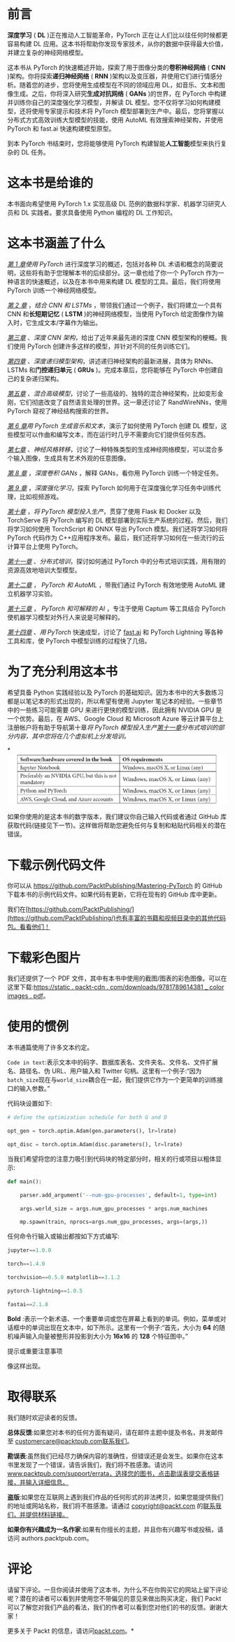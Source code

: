 <link href="Styles/Style01.css" rel="stylesheet" type="text/css"> <link href="Styles/Style00.css" rel="stylesheet" type="text/css"> 

# 前言

**深度学习** ( **DL** )正在推动人工智能革命，PyTorch 正在让人们比以往任何时候都更容易构建 DL 应用。这本书将帮助你发现专家技术，从你的数据中获得最大价值，并建立复杂的神经网络模型。

这本书从 PyTorch 的快速概述开始，探索了用于图像分类的**卷积神经网络** ( **CNN** )架构。你将探索**递归神经网络** ( **RNN** )架构以及变压器，并使用它们进行情感分析。随着您的进步，您将使用生成模型在不同的领域应用 DL，如音乐、文本和图像生成。之后，你将深入研究**生成对抗网络** ( **GANs** )的世界，在 PyTorch 中构建并训练你自己的深度强化学习模型，并解读 DL 模型。您不仅将学习如何构建模型，还将使用专家提示和技术将 PyTorch 模型部署到生产中。最后，您将掌握以分布式方式高效训练大型模型的技能，使用 AutoML 有效搜索神经架构，并使用 PyTorch 和 fast.ai 快速构建模型原型。

到本 PyTorch 书结束时，您将能够使用 PyTorch 构建智能**人工智能**模型来执行复杂的 DL 任务。

# 这本书是给谁的

本书面向希望使用 PyTorch 1.x 实现高级 DL 范例的数据科学家、机器学习研究人员和 DL 实践者。要求具备使用 Python 编程的 DL 工作知识。

# 这本书涵盖了什么

[*第 1 章*](B12158_01_Final_ASB_ePUB.xhtml#_idTextAnchor017)*使用 PyTorch* 进行深度学习的概述，包括对各种 DL 术语和概念的简要说明，这些将有助于您理解本书的后续部分。这一章也给了你一个 PyTorch 作为一种语言的快速概述，以及在本书中用来构建 DL 模型的工具。最后，我们将使用 PyTorch 训练一个神经网络模型。

[*第 2 章*](B12158_02_Final_ASB_ePUB.xhtml#_idTextAnchor036) ，*结合 CNN 和 LSTMs* ，带领我们通过一个例子，我们将建立一个具有 CNN 和**长短期记忆** ( **LSTM** )的神经网络模型，当使用 PyTorch 给定图像作为输入时，它生成文本/字幕作为输出。

[*第三章*](B12158_03_Final_ASB_ePUB.xhtml#_idTextAnchor053) 、*深度 CNN 架构*，给出了近年来最先进的深度 CNN 模型架构的梗概。我们使用 PyTorch 创建许多这样的模型，并针对不同的任务训练它们。

[*第四章*](B12158_04_Final_ASB_ePUB.xhtml#_idTextAnchor074) 、*深度递归模型架构*，讲述递归神经架构的最新进展，具体为 RNNs、LSTMs 和**门控递归单元** ( **GRUs** )。完成本章后，您将能够在 PyTorch 中创建自己的复杂递归架构。

[*第五章*](B12158_05_Final_ASB_ePUB.xhtml#_idTextAnchor106) 、*混合高级模型*，讨论了一些高级的、独特的混合神经架构，比如变形金刚，它们彻底改变了自然语言处理的世界。这一章还讨论了 RandWireNNs，使用 PyTorch 窥视了神经结构搜索的世界。

[*第 6 章*](B12158_06_Final_ASB_ePUB.xhtml#_idTextAnchor121)*用 PyTorch 生成音乐和文本*，演示了如何使用 PyTorch 创建 DL 模型，这些模型可以作曲和编写文本，而在运行时几乎不需要向它们提供任何东西。

[*第七章*](B12158_07_Final_ASB_ePUB.xhtml#_idTextAnchor162) 、*神经风格转移*，讨论了一种特殊类型的生成神经网络模型，可以混合多个输入图像，生成具有艺术外观的任意图像。

[*第 8 章*](B12158_08_Final_ASB_ePUB.xhtml#_idTextAnchor179) ，*深度卷积 GANs* ，解释 GANs，看你用 PyTorch 训练一个特定任务。

[*第 9 章*](B12158_09_Final_ASB_ePUB.xhtml#_idTextAnchor219) ，*深度强化学习*，探索 PyTorch 如何用于在深度强化学习任务中训练代理，比如视频游戏。

[*第十章*](B12158_10_Final_NM_ePUB.xhtml#_idTextAnchor243) ，*将 PyTorch 模型投入生产*，贯穿了使用 Flask 和 Docker 以及 TorchServe 将 PyTorch 编写的 DL 模型部署到实际生产系统的过程。然后，我们将学习如何使用 TorchScript 和 ONNX 导出 PyTorch 模型。我们还将学习如何将 PyTorch 代码作为 C++应用程序发布。最后，我们还将学习如何在一些流行的云计算平台上使用 PyTorch。

[*第十一章*](B12158_11_Final_ASB_ePUB.xhtml#_idTextAnchor270) 、*分布式培训*，探讨如何通过 PyTorch 中的分布式培训实践，用有限的资源高效地培训大型模型。

[*第十二章*](B12158_12_Final_ASB_ePUB.xhtml#_idTextAnchor281) ， *PyTorch 和 AutoML* ，带我们通过 PyTorch 有效地使用 AutoML 建立机器学习实验。

[*第十三章*](B12158_13_Final_ASB_ePUB.xhtml#_idTextAnchor291) ， *PyTorch 和可解释的 AI* ，专注于使用 Captum 等工具结合 PyTorch 使机器学习模型对外行人来说是可解释的。

[*第十四章*](B12158_14_Final_ASB_ePUB.xhtml#_idTextAnchor302) 、*用 PyTorch* 快速成型，讨论了 [fast.ai](http://fast.ai) 和 PyTorch Lightning 等各种工具和库，使 PyTorch 中模型训练的过程快了几倍。

# 为了充分利用这本书

希望具备 Python 实践经验以及 PyTorch 的基础知识。因为本书中的大多数练习都是以笔记本的形式出现的，所以希望有使用 Jupyter 笔记本的经验。一些章节中的一些练习可能需要 GPU 来进行更快的模型训练，因此拥有 NVIDIA GPU 是一个优势。最后，在 AWS、Google Cloud 和 Microsoft Azure 等云计算平台上注册帐户将有助于导航第十章[](B12158_10_Final_NM_ePUB.xhtml#_idTextAnchor243)**将 PyTorch 模型投入生产*[*第十一章*](B12158_11_Final_ASB_ePUB.xhtml#_idTextAnchor270)*分布式培训*的部分内容，其中您将在几个虚拟机上分发培训。*

*![](img/B12158_Preface_Table.jpg)

如果你使用的是这本书的数字版本，我们建议你自己输入代码或者通过 GitHub 库获取代码(链接见下一节)。这样做将帮助您避免任何与复制和粘贴代码相关的潜在错误。

# 下载示例代码文件

你可以从 https://github.com/PacktPublishing/Mastering-PyTorch 的 GitHub 下载本书的示例代码文件。如果代码有更新，它将在现有的 GitHub 库中更新。

我们在[https://github.com/PacktPublishing/](https://github.com/PacktPublishing/)也有丰富的书籍和视频目录中的其他代码包。看看他们！

# 下载彩色图片

我们还提供了一个 PDF 文件，其中有本书中使用的截图/图表的彩色图像。可以在这里下载:[https://static . packt-cdn . com/downloads/9781789614381 _ color images . pdf](_ColorImages.pdf)。

# 使用的惯例

本书通篇使用了许多文本约定。

`Code in text`:表示文本中的码字、数据库表名、文件夹名、文件名、文件扩展名、路径名、伪 URL、用户输入和 Twitter 句柄。这里有一个例子:“因为`batch_size`现在与`world_size`耦合在一起，我们提供它作为一个更简单的训练接口的输入参数。”

代码块设置如下:

```py
# define the optimization schedule for both G and D
```

```py
opt_gen = torch.optim.Adam(gen.parameters(), lr=lrate)
```

```py
opt_disc = torch.optim.Adam(disc.parameters(), lr=lrate)
```

当我们希望将您的注意力吸引到代码块的特定部分时，相关的行或项目以粗体显示:

```py
def main():
```

```py
    parser.add_argument('--num-gpu-processes', default=1, type=int)
```

```py
    args.world_size = args.num_gpu_processes * args.num_machines                
```

```py
    mp.spawn(train, nprocs=args.num_gpu_processes, args=(args,))
```

任何命令行输入或输出都按如下方式编写:

```py
jupyter==1.0.0
```

```py
torch==1.4.0
```

```py
torchvision==0.5.0 matplotlib==3.1.2
```

```py
pytorch-lightning==1.0.5
```

```py
fastai==2.1.8
```

**Bold** :表示一个新术语、一个重要单词或您在屏幕上看到的单词。例如，菜单或对话框中的单词出现在文本中，如下所示。这里有一个例子:“首先，大小为 **64** 的随机噪声输入向量被整形并投影到大小为 **16x16** 的 **128** 个特征图中。”

提示或重要注意事项

像这样出现。

# 取得联系

我们随时欢迎读者的反馈。

**总体反馈**:如果您对本书的任何方面有疑问，请在邮件主题中提及书名，并发邮件至 customercare@packtpub.com联系我们。

**勘误表**:虽然我们已经尽力确保内容的准确性，但错误还是会发生。如果你在这本书里发现了一个错误，请告诉我们，我们将不胜感激。请访问 www.packtpub.com/support/errata，选择您的图书，点击勘误表提交表格链接，并输入详细信息。

**盗版**:如果您在互联网上遇到我们作品的任何形式的非法拷贝，如果您能提供我们的地址或网站名称，我们将不胜感激。请通过 copyright@packt.com 的[联系我们，并提供材料链接。](mailto:copyright@packt.com)

**如果你有兴趣成为一名作家**:如果有你擅长的主题，并且你有兴趣写书或投稿，请访问 authors.packtpub.com。

# 评论

请留下评论。一旦你阅读并使用了这本书，为什么不在你购买它的网站上留下评论呢？潜在的读者可以看到并使用您不带偏见的意见来做出购买决定，我们 Packt 可以了解您对我们产品的看法，我们的作者可以看到您对他们的书的反馈。谢谢大家！

更多关于 Packt 的信息，请访问[packt.com](http://packt.com)。*